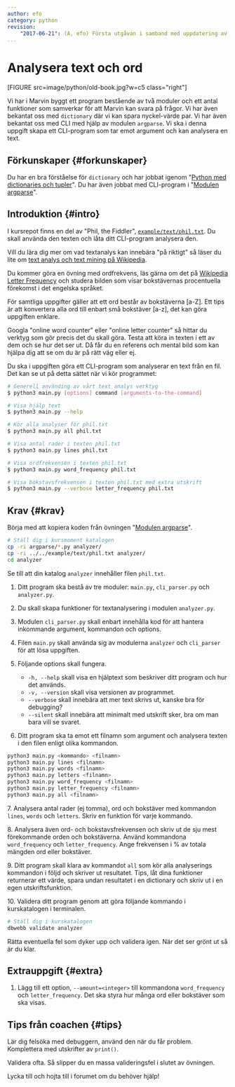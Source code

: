 ```yaml
---
author: efo
category: python
revision:
    "2017-06-21": (A, efo) Första utgåvan i samband med uppdatering av kmom05 i kursen python.
...
```

Analysera text och ord
==================================

[FIGURE src=image/python/old-book.jpg?w=c5 class="right"]

Vi har i Marvin byggt ett program bestående av två moduler och ett antal funktioner som samverkar för att Marvin kan svara på frågor. Vi har även bekantat oss med `dictionary` där vi kan spara nyckel-värde par. Vi har även bekantat oss med CLI med hjälp av modulen `argparse`. Vi ska i denna uppgift skapa ett CLI-program som tar emot argument och kan analysera en text.

<!--more-->




Förkunskaper {#forkunskaper}
-----------------------

Du har en bra förståelse för `dictionary` och har jobbat igenom "[Python med dictionaries och tupler](uppgift/python-med-dictionaries-och-tupler)". Du har även jobbat med CLI-program i "[Modulen argparse](kunskap/argparse)".



Introduktion {#intro}
-----------------------

I kursrepot finns en del av "Phil, the Fiddler", [`example/text/phil.txt`](https://github.com/mosbth/python/blob/master/example/text/phil.txt). Du skall använda den texten och låta ditt CLI-program analysera den.

Vill du lära dig mer om vad textanalys kan innebära "på riktigt" så läser du lite om [text analys och text mining på Wikipedia](https://en.wikipedia.org/wiki/Text_mining).

Du kommer göra en övning med ordfrekvens, läs gärna om det på [Wikipedia Letter Frequency](https://en.wikipedia.org/wiki/Letter_frequency) och studera bilden som visar bokstävernas procentuella förekomst i det engelska språket.

För samtliga uppgifter gäller att ett ord består av bokstäverna [a-Z]. Ett tips är att konvertera alla ord till enbart små bokstäver [a-z], det kan göra uppgiften enklare.

Googla "online word counter" eller "online letter counter" så hittar du verktyg som gör precis det du skall göra. Testa att köra in  texten i ett av dem och se hur det ser ut. Då får du en referens och mental bild som kan hjälpa dig att se om du är på rätt väg eller ej.

Du ska i uppgiften göra ett CLI-program som analyserar en text från en fil. Det kan se ut på detta sättet när vi kör programmet:

```bash
# Generell använding av vårt text analys verktyg
$ python3 main.py [options] command [arguments-to-the-command]

# Visa hjälp text
$ python3 main.py --help

# Kör alla analyser för phil.txt
$ python3 main.py all phil.txt

# Visa antal rader i texten phil.txt
$ python3 main.py lines phil.txt

# Visa ordfrekvensen i texten phil.txt
$ python3 main.py word_frequency phil.txt

# Visa bokstavsfrekvensen i texten phil.txt med extra utskrift
$ python3 main.py --verbose letter_frequency phil.txt
```



Krav {#krav}
-----------------------

Börja med att kopiera koden från övningen "[Modulen argparse](kunskap/argparse)".

```bash
# Ställ dig i kursmoment katalogen
cp -ri argparse/*.py analyzer/
cp -ri ../../example/text/phil.txt analyzer/
cd analyzer
```

Se till att din katalog `analyzer` innehåller filen `phil.txt`.

1. Ditt program ska bestå av tre moduler: `main.py`, `cli_parser.py` och `analyzer.py`.

1. Du skall skapa funktioner för textanalysering i modulen `analyzer.py`.

1. Modulen `cli_parser.py` skall enbart innehålla kod för att hantera inkommande argument, kommandon och options.

1. Filen `main.py` skall använda sig av modulerna `analyzer` och `cli_parser` för att lösa uppgiften.

1. Följande options skall fungera.

    * `-h, --help` skall visa en hjälptext som beskriver ditt program och hur det används.
    * `-v, --version` skall visa versionen av programmet.
    * `--verbose` skall innebära att mer text skrivs ut, kanske bra för debugging?
    * `--silent` skall innebära att minimalt med utskrift sker, bra om man bara vill se svaret.

1. Ditt program ska ta emot ett filnamn som argument och analysera texten i den filen enligt olika kommandon.

```bash
python3 main.py <kommando> <filnamn>
python3 main.py lines <filnamn>
python3 main.py words <filnamn>
python3 main.py letters <filnamn>
python3 main.py word_frequency <filnamn>
python3 main.py letter_frequency <filnamn>
python3 main.py all <filnamn>
```

7\. Analysera antal rader (ej tomma), ord och bokstäver med kommandon `lines`, `words` och `letters`. Skriv en funktion för varje kommando.

8\. Analysera även ord- och bokstavsfrekvensen och skriv ut de sju mest förekommande orden och bokstäverna. Använd kommandona `word_frequency` och `letter_frequency`. Ange frekvensen i % av totala mängden ord eller bokstäver.

9\. Ditt program skall klara av kommandot `all` som kör alla analyserings kommandon i följd och skriver ut resultatet. Tips, låt dina funktioner returnerar ett värde, spara undan resultatet i en dictionary och skriv ut i en egen utskriftsfunktion.

10\. Validera ditt program genom att göra följande kommando i kurskatalogen i terminalen.

```bash
# Ställ dig i kurskatalogen
dbwebb validate analyzer
```

<!-- 
TODO Gör om till --words, --letters, osv.
glöm inte inspect
-->

Rätta eventuella fel som dyker upp och validera igen. När det ser grönt ut så är du klar.



Extrauppgift {#extra}
-----------------------

1. Lägg till ett option, `--amount=<integer>` till kommandona `word_frequency` och `letter_frequency`. Det ska styra hur många ord eller bokstäver som ska visas. 



Tips från coachen {#tips}
-----------------------

Lär dig felsöka med debuggern, använd den när du får problem. Komplettera med utskrifter av `print()`.

Validera ofta. Så slipper du en massa valideringsfel i slutet av övningen.

Lycka till och hojta till i forumet om du behöver hjälp!
